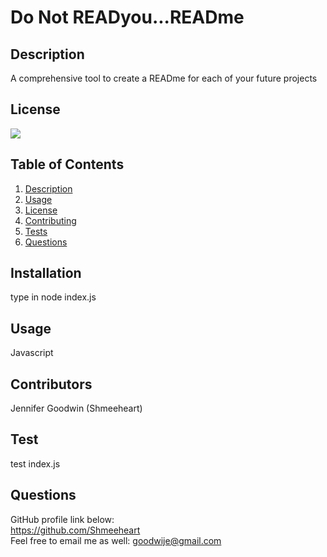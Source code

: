 # Do Not READyou...READme 

  ## Description
  A comprehensive tool to create a READme for each of your future projects

  ## License
  ![](https://img.shields.io/badge/license-GPLundefined-blue)

  ## Table of Contents
  1. [Description](#description)
  2. [Usage](#usage)
  3. [License](#license)  
  4. [Contributing](#contributing)
  5. [Tests](#tests) 
  6. [Questions](#email) 

  ## Installation
  type in node index.js

  ## Usage
  Javascript

  ## Contributors
  Jennifer Goodwin (Shmeeheart)

  ## Test
  test index.js

  ## Questions
  GitHub profile link below: </br>
  https://github.com/Shmeeheart
  <br>
  Feel free to email me as well: 
  goodwije@gmail.com
  </br>